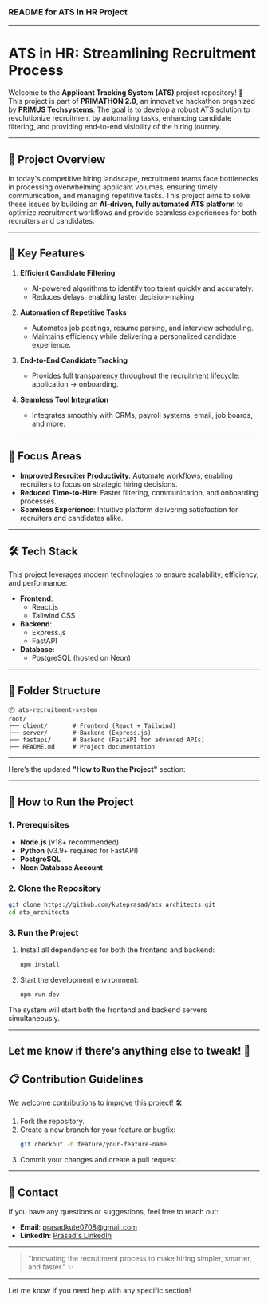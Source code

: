 ### **README for ATS in HR Project**  
---

# **ATS in HR: Streamlining Recruitment Process**

Welcome to the **Applicant Tracking System (ATS)** project repository! 🚀  
This project is part of **PRIMATHON 2.0**, an innovative hackathon organized by **PRIMUS Techsystems**. The goal is to develop a robust ATS solution to revolutionize recruitment by automating tasks, enhancing candidate filtering, and providing end-to-end visibility of the hiring journey.

---

## **🚀 Project Overview**
In today's competitive hiring landscape, recruitment teams face bottlenecks in processing overwhelming applicant volumes, ensuring timely communication, and managing repetitive tasks. This project aims to solve these issues by building an **AI-driven, fully automated ATS platform** to optimize recruitment workflows and provide seamless experiences for both recruiters and candidates.

---

## **🌟 Key Features**
1. **Efficient Candidate Filtering**  
   - AI-powered algorithms to identify top talent quickly and accurately.
   - Reduces delays, enabling faster decision-making.

2. **Automation of Repetitive Tasks**  
   - Automates job postings, resume parsing, and interview scheduling.  
   - Maintains efficiency while delivering a personalized candidate experience.

3. **End-to-End Candidate Tracking**  
   - Provides full transparency throughout the recruitment lifecycle: application → onboarding.

4. **Seamless Tool Integration**  
   - Integrates smoothly with CRMs, payroll systems, email, job boards, and more.

---

## **🎯 Focus Areas**
- **Improved Recruiter Productivity**: Automate workflows, enabling recruiters to focus on strategic hiring decisions.
- **Reduced Time-to-Hire**: Faster filtering, communication, and onboarding processes.
- **Seamless Experience**: Intuitive platform delivering satisfaction for recruiters and candidates alike.

---

## **🛠️ Tech Stack**
This project leverages modern technologies to ensure scalability, efficiency, and performance:
- **Frontend**:  
  - React.js  
  - Tailwind CSS  
- **Backend**:  
  - Express.js  
  - FastAPI  
- **Database**:  
  - PostgreSQL (hosted on Neon)  

---

## **📂 Folder Structure**
```
📦 ats-recruitment-system
root/
├── client/       # Frontend (React + Tailwind)
├── server/       # Backend (Express.js)
├── fastapi/      # Backend (FastAPI for advanced APIs)
├── README.md     # Project documentation

```
---

Here’s the updated **"How to Run the Project"** section:  

---

## **🚀 How to Run the Project**
### **1. Prerequisites**
- **Node.js** (v18+ recommended)  
- **Python** (v3.9+ required for FastAPI)  
- **PostgreSQL**  
- **Neon Database Account**  

### **2. Clone the Repository**
```bash
git clone https://github.com/kuteprasad/ats_architects.git
cd ats_architects
```

### **3. Run the Project**
1. Install all dependencies for both the frontend and backend:
   ```bash
   npm install
   ```
2. Start the development environment:
   ```bash
   npm run dev
   ```

The system will start both the frontend and backend servers simultaneously.  

---

Let me know if there’s anything else to tweak! 🚀
---

## **📋 Contribution Guidelines**
We welcome contributions to improve this project! 🛠️  
1. Fork the repository.  
2. Create a new branch for your feature or bugfix:
   ```bash
   git checkout -b feature/your-feature-name
   ```
3. Commit your changes and create a pull request.  

---

## **📧 Contact**
If you have any questions or suggestions, feel free to reach out:  
- **Email**: prasadkute0708@gmail.com  
- **LinkedIn**: [Prasad's LinkedIn](https://www.linkedin.com/in/kuteprasad)  

---

> "Innovating the recruitment process to make hiring simpler, smarter, and faster." ✨

---

Let me know if you need help with any specific section!
